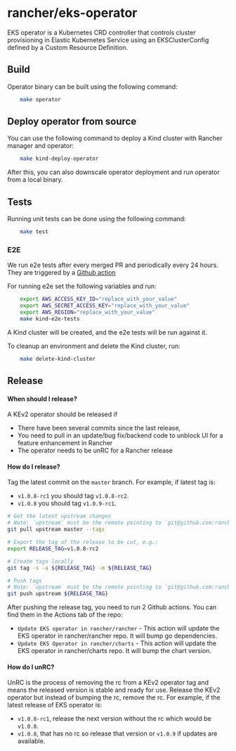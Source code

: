 # rancher/eks-operator

EKS operator is a Kubernetes CRD controller that controls cluster provisioning in Elastic Kubernetes Service using an EKSClusterConfig defined by a Custom Resource Definition.

## Build

Operator binary can be built using the following command:

```bash
    make operator
```

## Deploy operator from source

You can use the following command to deploy a Kind cluster with Rancher manager and operator:

```bash
    make kind-deploy-operator
```

After this, you can also downscale operator deployment and run operator from a local binary.

## Tests

Running unit tests can be done using the following command:

```bash
    make test
```

### E2E 

We run e2e tests after every merged PR and periodically every 24 hours. They are triggered by a [Github action](.github/workflows/e2e-latest-rancher.yaml)

For running e2e set the following variables and run:

```bash
    export AWS_ACCESS_KEY_ID="replace_with_your_value"
    export AWS_SECRET_ACCESS_KEY="replace_with_your_value"
    export AWS_REGION="replace_with_your_value"
    make kind-e2e-tests
```

A Kind cluster will be created, and the e2e tests will be run against it.

To cleanup an environment and delete the Kind cluster, run:

```bash
    make delete-kind-cluster
```

## Release

#### When should I release?

A KEv2 operator should be released if

* There have been several commits since the last release,
* You need to pull in an update/bug fix/backend code to unblock UI for a feature enhancement in Rancher
* The operator needs to be unRC for a Rancher release

#### How do I release?

Tag the latest commit on the `master` branch. For example, if latest tag is:
* `v1.0.8-rc1` you should tag `v1.0.8-rc2`.
* `v1.0.8` you should tag `v1.0.9-rc1`.

```bash
# Get the latest upstream changes
# Note: `upstream` must be the remote pointing to `git@github.com:rancher/eks-operator.git`.
git pull upstream master --tags

# Export the tag of the release to be cut, e.g.:
export RELEASE_TAG=v1.0.8-rc2

# Create tags locally
git tag -s -a ${RELEASE_TAG} -m ${RELEASE_TAG}

# Push tags
# Note: `upstream` must be the remote pointing to `git@github.com:rancher/eks-operator.git`.
git push upstream ${RELEASE_TAG}
```

After pushing the release tag, you need to run 2 Github actions. You can find them in the Actions tab of the repo:

* `Update EKS operator in rancher/rancher` - This action will update the EKS operator in rancher/rancher repo. It will bump go dependencies.
* `Update EKS Operator in rancher/charts` - This action will update the EKS operator in rancher/charts repo. It will bump the chart version.

#### How do I unRC?

UnRC is the process of removing the rc from a KEv2 operator tag and means the released version is stable and ready for use. Release the KEv2 operator but instead of bumping the rc, remove the rc. For example, if the latest release of EKS operator is:
* `v1.0.8-rc1`, release the next version without the rc which would be `v1.0.8`.
* `v1.0.8`, that has no rc so release that version or `v1.0.9` if updates are available.
